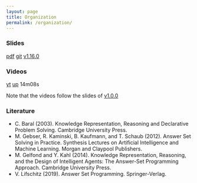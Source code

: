 ```yaml
---
layout: page
title: Organization
permalink: /organization/
---
```


### Slides

  [pdf](https://github.com/potassco-asp-course/course/releases/download/v1.16.0/organization23.pdf)
  [git](https://github.com/potassco-asp-course/organization)
  [v1.16.0](https://github.com/potassco-asp-course/course/releases/tag/v1.16.0)

### Videos

  [yt](https://youtu.be/fUClBdNpyuA)
  [up](https://mediaup.uni-potsdam.de/Play/22965)
  14m08s

  Note that the videos follow the slides of [v1.0.0](https://github.com/potassco-asp-course/course/releases/download/v1.0.0/organization.pdf)

### Literature

  * C. Baral (2003).
    Knowledge Representation, Reasoning and Declarative Problem Solving.
	Cambridge University Press.
  * M. Gebser, R. Kaminski, B. Kaufmann, and T. Schaub (2012).
	Answer Set Solving in Practice.
	Synthesis Lectures on Artificial Intelligence and Machine Learning. Morgan and Claypool Publishers.
  * M. Gelfond and Y. Kahl (2014).
	Knowledge Representation, Reasoning, and the Design of Intelligent Agents: The Answer-Set Programming Approach.
	Cambridge University Press.
  * V. Lifschitz (2019).
	Answer Set Programming.
	Springer-Verlag.
